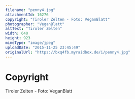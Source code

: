 ```yaml
---
filename: "penny4.jpg"
attachmentId: 16276
copyright: "Tiroler Zelten - Foto: VeganBlatt"
photographer: "VeganBlatt"
altText: "Tiroler Zelten"
width: 640
height: 923
mimeType: "image/jpeg"
uploadDate: "2015-11-25 23:45:49"
originalUrl: "https://bxq4fb.myraidbox.de/i/penny4.jpg"
---
```


# Copyright

Tiroler Zelten - Foto: VeganBlatt
